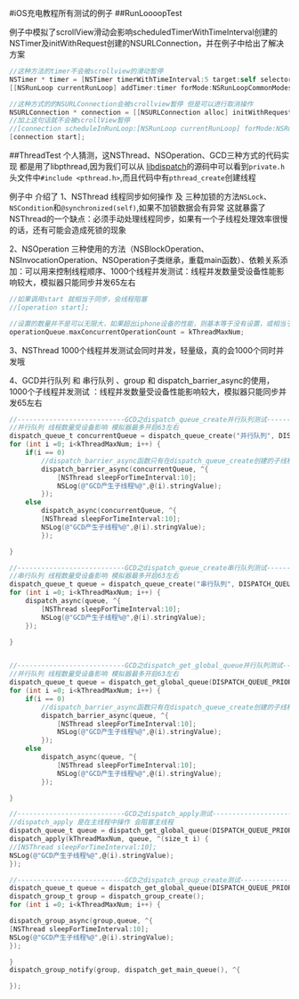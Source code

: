 #iOS充电教程所有测试的例子
##RunLoooopTest

例子中模拟了scrollView滑动会影响scheduledTimerWithTimeInterval创建的NSTimer及initWithRequest创建的NSURLConnection，并在例子中给出了解决方案

```objective-c
//这种方法的timer不会被scrollview的滑动暂停
NSTimer * timer = [NSTimer timerWithTimeInterval:5 target:self selector:@selector(testURLConnection:) userInfo:nil repeats:NO];
[[NSRunLoop currentRunLoop] addTimer:timer forMode:NSRunLoopCommonModes];
```



```objective-c
//这种方式的的NSURLConnection会被scrollview暂停 但是可以进行取消操作
NSURLConnection * connection = [[NSURLConnection alloc] initWithRequest:[NSURLRequest requestWithURL:[NSURL URLWithString:@"http://code.csdn.net"] ]delegate:self startImmediately:NO];
//加上这句话就不会被scrollView暂停
//[connection scheduleInRunLoop:[NSRunLoop currentRunLoop] forMode:NSRunLoopCommonModes];
[connection start];
```

##ThreadTest
个人猜测，这NSThread、NSOperation、GCD三种方式的代码实现 都是用了libpthread,因为我们可以从 [libdispatch](http://opensource.apple.com/tarballs/libdispatch/)的源码中可以看到`private.h`头文件中`#include <pthread.h>`,而且代码中有`pthread_create`创建线程

例子中 介绍了
1、NSThread 线程同步如何操作 及 三种加锁的方法`NSLock`、`NSCondition`和`@synchronized(self)`,如果不加锁数据会有异常
这就暴露了NSThread的一个缺点：必须手动处理线程同步，如果有一个子线程处理效率很慢的话，还有可能会造成死锁的现象

2、NSOperation 三种使用的方法（NSBlockOperation、NSInvocationOperation、NSOperation子类继承，重载main函数）、依赖关系添加：可以用来控制线程顺序、1000个线程并发测试：线程并发数量受设备性能影响较大，模拟器只能同步并发65左右


```objective-c
//如果调用start 就相当于同步，会线程阻塞
//[operation start];

//设置的数量并不是可以无限大，如果超出iphone设备的性能，则基本等于没有设置，或相当于设置了NSOperationQueueDefaultMaxConcurrentOperationCount，代码中设为3有效，但是如果设为kThreadMaxNum则无效 模拟器最大并发数约为64左右
operationQueue.maxConcurrentOperationCount = kThreadMaxNum;
```



3、NSThread 1000个线程并发测试会同时并发，轻量级，真的会1000个同时并发哦

4、GCD并行队列 和 串行队列 、group 和 dispatch_barrier_async的使用，1000个子线程并发测试 ：线程并发数量受设备性能影响较大，模拟器只能同步并发65左右


```objective-c
//---------------------------GCD之dispatch_queue_create并行队列测试---------------------------------
//并行队列 线程数量受设备影响 模拟器最多开启63左右
dispatch_queue_t concurrentQueue = dispatch_queue_create("并行队列", DISPATCH_QUEUE_CONCURRENT);
for (int i =0; i<kThreadMaxNum; i++) {
    if(i == 0)
        //dispatch_barrier_async函数只有在dispatch_queue_create创建的子线程中有效 在dispatch_get_global_queue创建的子线程中无效，可以用来控制线程顺序，此函数之前的线程在其之前执行，此函数之后的在其后执行
        dispatch_barrier_async(concurrentQueue, ^{
            [NSThread sleepForTimeInterval:10];
            NSLog(@"GCD产生子线程%@",@(i).stringValue);
        });
    else
        dispatch_async(concurrentQueue, ^{
        [NSThread sleepForTimeInterval:10];
        NSLog(@"GCD产生子线程%@",@(i).stringValue);
        });

}

//---------------------------GCD之dispatch_queue_create串行队列测试---------------------------------
//串行队列 线程数量受设备影响 模拟器最多开启63左右
dispatch_queue_t queue = dispatch_queue_create("串行队列", DISPATCH_QUEUE_SERIAL);
for (int i =0; i<kThreadMaxNum; i++) {
    dispatch_async(queue, ^{
        [NSThread sleepForTimeInterval:10];
        NSLog(@"GCD产生子线程%@",@(i).stringValue);
    });

}


//---------------------------GCD之dispatch_get_global_queue并行队列测试---------------------------------
//并行队列 线程数量受设备影响 模拟器最多开启63左右
dispatch_queue_t queue = dispatch_get_global_queue(DISPATCH_QUEUE_PRIORITY_DEFAULT, 0);
for (int i =0; i<kThreadMaxNum; i++) {
    if(i == 0)
        //dispatch_barrier_async函数只有在dispatch_queue_create创建的子线程中有效 在dispatch_get_global_queue创建的子线程中无效，可以用来控制线程顺序，此函数之前的线程在其之前执行，此函数之后的在其后执行
        dispatch_barrier_async(queue, ^{
            [NSThread sleepForTimeInterval:10];
            NSLog(@"GCD产生子线程%@",@(i).stringValue);
        });
    else
        dispatch_async(queue, ^{
            [NSThread sleepForTimeInterval:10];
            NSLog(@"GCD产生子线程%@",@(i).stringValue);
        });

}

//---------------------------GCD之dispatch_apply测试---------------------------------
//dispatch_apply 是在主线程中操作 会阻塞主线程
dispatch_queue_t queue = dispatch_get_global_queue(DISPATCH_QUEUE_PRIORITY_DEFAULT, 0);
dispatch_apply(kThreadMaxNum, queue, ^(size_t i) {
//[NSThread sleepForTimeInterval:10];
NSLog(@"GCD产生子线程%@",@(i).stringValue);
});

//---------------------------GCD之dispatch_group_create测试---------------------------------
dispatch_queue_t queue = dispatch_get_global_queue(DISPATCH_QUEUE_PRIORITY_DEFAULT, 0);
dispatch_group_t group = dispatch_group_create();
for (int i =0; i<kThreadMaxNum; i++) {

dispatch_group_async(group,queue, ^{
[NSThread sleepForTimeInterval:10];
NSLog(@"GCD产生子线程%@",@(i).stringValue);
});

}
dispatch_group_notify(group, dispatch_get_main_queue(), ^{

});
```

